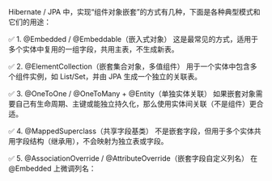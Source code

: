 

Hibernate / JPA 中，实现“组件对象嵌套”的方式有几种，下面是各种典型模式和它们的用途：

✅ 1. @Embedded / @Embeddable（嵌入式对象）
这是最常见的方式，适用于多个实体中复用的一组字段，共用主表，不生成新表。


✅ 2. @ElementCollection（嵌套集合对象，多值组件）
用于一个实体中包含多个组件实例，如 List/Set，并由 JPA 生成一个独立的关联表。

✅ 3. @OneToOne / @OneToMany + @Entity（单独实体关联）
如果嵌套对象需要自己有生命周期、主键或能独立持久化，那么使用实体间关联（不是组件）更合适。


✅ 4. @MappedSuperclass（共享字段基类）
不是嵌套字段，但用于多个实体共用字段结构（继承用），不会映射为独立表或字段。


✅ 5. @AssociationOverride / @AttributeOverride（嵌套字段自定义列名）
在 @Embedded 上微调列名：